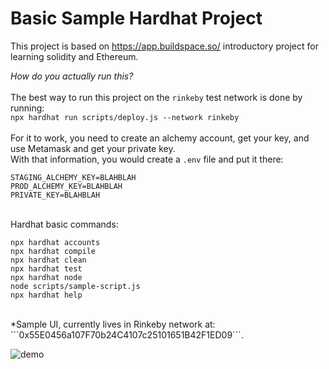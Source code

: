 # Basic Sample Hardhat Project
This project is based on https://app.buildspace.so/ introductory project for learning solidity and Ethereum. 

*How do you actually run this?* <br />
<br />
The best way to run this project on the `rinkeby` test network is done by running: 
<br />
    `npx hardhat run scripts/deploy.js --network rinkeby`
<br />
<br />
For it to work, you need to create an alchemy account, get your key, and use Metamask and get your private key. 
<br /> 
With that information, you would create a `.env` file and put it there: 
<br />
```shell
STAGING_ALCHEMY_KEY=BLAHBLAH
PROD_ALCHEMY_KEY=BLAHBLAH
PRIVATE_KEY=BLAHBLAH
```
<br /> 
Hardhat basic commands: 

```shell
npx hardhat accounts
npx hardhat compile
npx hardhat clean
npx hardhat test
npx hardhat node
node scripts/sample-script.js
npx hardhat help
```
<br />
*Sample UI, currently lives in Rinkeby network at: ```0x55E0456a107F70b24C4107c25101651B42F1ED09```. 
<br />

![demo](https://user-images.githubusercontent.com/92827957/156304225-bfddaf9d-c40b-4d5c-9ccc-433ed850304c.png)